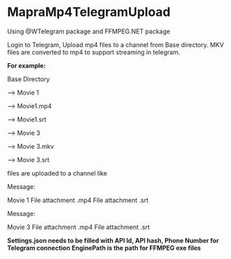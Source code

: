 # MapraMp4TelegramUpload

Using @WTelegram package and FFMPEG.NET package

Login to Telegram, Upload mp4 files to a channel from Base directory.
MKV files are converted to mp4 to support streaming in telegram.

**For example:**

Base Directory

--> Movie 1
   
   --> Movie1.mp4
   
   --> Movie1.srt

--> Movie 3
  
  --> Movie 3.mkv
  
  --> Movie 3.srt

files are uploaded to a channel like

Message:

Movie 1
File attachment .mp4
File attachment .srt

Message:

Movie 3
File attachment .mp4
File attachment .srt

**Settings.json needs to be filled with API Id, API hash, Phone Number for Telegram connection**
**EnginePath is the path for FFMPEG exe files**

